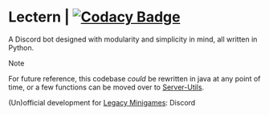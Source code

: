 
# Lectern | [![Codacy Badge](https://app.codacy.com/project/badge/Grade/12bb2b8ddd974980916e18b6568298f4)](https://app.codacy.com/gh/ThatBooze/Lectern/dashboard?utm_source=gh&utm_medium=referral&utm_content=&utm_campaign=Badge_grade)

A Discord bot designed with modularity and simplicity in mind, all written in Python.

> [!NOTE]
> For future reference, this codebase *could* be rewritten in java at any point of time, or a few functions can be moved over to [Server-Utils](https://github.com/Legacy-Edition-Minigames/Server-Utils).
>
> (Un)official development for [Legacy Minigames](https://github.com/Legacy-Edition-Minigames): Discord